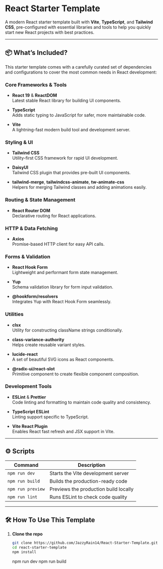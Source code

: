 # React Starter Template

A modern React starter template built with **Vite**, **TypeScript**, and **Tailwind CSS**, pre-configured with essential libraries and tools to help you quickly start new React projects with best practices.

---

## 📦 What’s Included?

This starter template comes with a carefully curated set of dependencies and configurations to cover the most common needs in React development:

### Core Frameworks & Tools

- **React 19** & **ReactDOM**  
  Latest stable React library for building UI components.

- **TypeScript**  
  Adds static typing to JavaScript for safer, more maintainable code.

- **Vite**  
  A lightning-fast modern build tool and development server.

### Styling & UI

- **Tailwind CSS**  
  Utility-first CSS framework for rapid UI development.

- **DaisyUI**  
  Tailwind CSS plugin that provides pre-built UI components.

- **tailwind-merge**, **tailwindcss-animate**, **tw-animate-css**  
  Helpers for merging Tailwind classes and adding animations easily.

### Routing & State Management

- **React Router DOM**  
  Declarative routing for React applications.

### HTTP & Data Fetching

- **Axios**  
  Promise-based HTTP client for easy API calls.

### Forms & Validation

- **React Hook Form**  
  Lightweight and performant form state management.

- **Yup**  
  Schema validation library for form input validation.

- **@hookform/resolvers**  
  Integrates Yup with React Hook Form seamlessly.

### Utilities

- **clsx**  
  Utility for constructing className strings conditionally.

- **class-variance-authority**  
  Helps create reusable variant styles.

- **lucide-react**  
  A set of beautiful SVG icons as React components.

- **@radix-ui/react-slot**  
  Primitive component to create flexible component composition.

### Development Tools

- **ESLint** & **Prettier**  
  Code linting and formatting to maintain code quality and consistency.

- **TypeScript ESLint**  
  Linting support specific to TypeScript.

- **Vite React Plugin**  
  Enables React fast refresh and JSX support in Vite.

---

## ⚙️ Scripts

| Command           | Description                           |
| ----------------- | ------------------------------------- |
| `npm run dev`     | Starts the Vite development server    |
| `npm run build`   | Builds the production-ready code      |
| `npm run preview` | Previews the production build locally |
| `npm run lint`    | Runs ESLint to check code quality     |

---

## 🛠 How To Use This Template

1. **Clone the repo**

   ```bash
   git clone https://github.com/JazzyRain14/React-Starter-Template.git
   cd react-starter-template
   npm install
   ```
   npm run dev
   npm run build